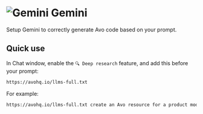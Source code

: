 
# <img src="/assets/img/editor/gemini.webp" alt="Gemini" class="no-border h-8 -mt-2 inline-block"> Gemini


Setup Gemini to correctly generate Avo code based on your prompt.

## Quick use

In Chat window, enable the `🔍 Deep research` feature, and add this before your prompt:

```bash
https://avohq.io/llms-full.txt
```

For example:

```bash
https://avohq.io/llms-full.txt create an Avo resource for a product model
```
